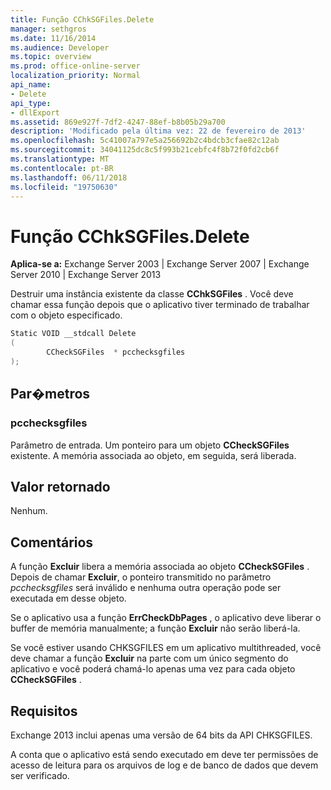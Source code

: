 ```yaml
---
title: Função CChkSGFiles.Delete
manager: sethgros
ms.date: 11/16/2014
ms.audience: Developer
ms.topic: overview
ms.prod: office-online-server
localization_priority: Normal
api_name:
- Delete
api_type:
- dllExport
ms.assetid: 869e927f-7df2-4247-88ef-b8b05b29a700
description: 'Modificado pela última vez: 22 de fevereiro de 2013'
ms.openlocfilehash: 5c41007a797e5a256692b2c4bdcb3cfae82c12ab
ms.sourcegitcommit: 34041125dc8c5f993b21cebfc4f8b72f0fd2cb6f
ms.translationtype: MT
ms.contentlocale: pt-BR
ms.lasthandoff: 06/11/2018
ms.locfileid: "19750630"
---
```

# <a name="cchksgfilesdelete-function"></a>Função CChkSGFiles.Delete

**Aplica-se a:** Exchange Server 2003 | Exchange Server 2007 | Exchange Server 2010 | Exchange Server 2013
  
Destruir uma instância existente da classe **CChkSGFiles** . Você deve chamar essa função depois que o aplicativo tiver terminado de trabalhar com o objeto especificado. 
  
```cs
Static VOID __stdcall Delete 
(
        CCheckSGFiles  * pcchecksgfiles
);

```

## <a name="parameters"></a>Par�metros

### <a name="pcchecksgfiles"></a>pcchecksgfiles 
  
Parâmetro de entrada. Um ponteiro para um objeto **CCheckSGFiles** existente. A memória associada ao objeto, em seguida, será liberada. 
    
## <a name="return-value"></a>Valor retornado

Nenhum.
  
## <a name="remarks"></a>Comentários

A função **Excluir** libera a memória associada ao objeto **CCheckSGFiles** . Depois de chamar **Excluir**, o ponteiro transmitido no parâmetro *pcchecksgfiles* será inválido e nenhuma outra operação pode ser executada em desse objeto. 
  
Se o aplicativo usa a função **ErrCheckDbPages** , o aplicativo deve liberar o buffer de memória manualmente; a função **Excluir** não serão liberá-la. 
  
Se você estiver usando CHKSGFILES em um aplicativo multithreaded, você deve chamar a função **Excluir** na parte com um único segmento do aplicativo e você poderá chamá-lo apenas uma vez para cada objeto **CCheckSGFiles** . 
  
## <a name="requirements"></a>Requisitos

Exchange 2013 inclui apenas uma versão de 64 bits da API CHKSGFILES.
  
A conta que o aplicativo está sendo executado em deve ter permissões de acesso de leitura para os arquivos de log e de banco de dados que devem ser verificado.
  

